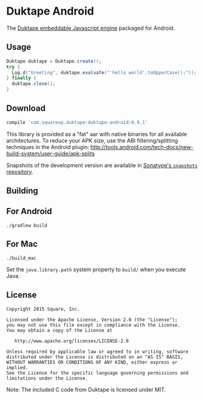 Duktape Android
===============

The [Duktape embeddable Javascript engine][duk] packaged for Android.


Usage
-----

```java
Duktape duktape = Duktape.create();
try {
  Log.d("Greeting", duktape.evaluate("'hello world'.toUpperCase();"));
} finally {
  duktape.close();
}
```


Download
--------

```groovy
compile 'com.squareup.duktape:duktape-android:0.9.1'
```

This library is provided as a "fat" aar with native binaries for all available architectures. To
reduce your APK size, use the ABI filtering/splitting techniques in the Android plugin:
http://tools.android.com/tech-docs/new-build-system/user-guide/apk-splits

Snapshots of the development version are available in [Sonatype's `snapshots` repository][snap].


Building
--------

## For Android

```
./gradlew build
```

## For Mac

```
./build_mac
```

Set the `java.library.path` system property to `build/` when you execute Java.


License
-------

    Copyright 2015 Square, Inc.

    Licensed under the Apache License, Version 2.0 (the "License");
    you may not use this file except in compliance with the License.
    You may obtain a copy of the License at

       http://www.apache.org/licenses/LICENSE-2.0

    Unless required by applicable law or agreed to in writing, software
    distributed under the License is distributed on an "AS IS" BASIS,
    WITHOUT WARRANTIES OR CONDITIONS OF ANY KIND, either express or implied.
    See the License for the specific language governing permissions and
    limitations under the License.


Note: The included C code from Duktape is licensed under MIT.





 [duk]: http://duktape.org/
 [snap]: https://oss.sonatype.org/content/repositories/snapshots/
